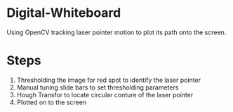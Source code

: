 # Digital-Whiteboard
Using OpenCV tracking laser pointer motion to plot its path onto the screen.

# Steps
1. Thresholding the image for red spot to identify the laser pointer
2. Manual tuning slide bars to set thresholding parameters
3. Hough Transfor to locate circular conture of the laser pointer
4. Plotted on to the screen
